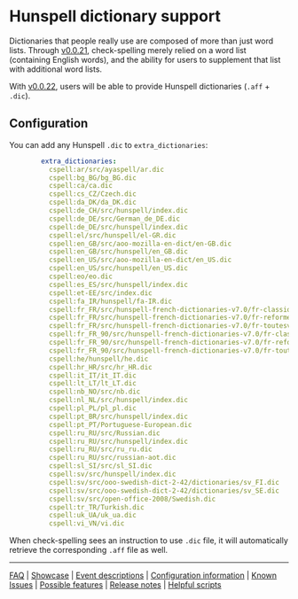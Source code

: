 # Hunspell dictionary support

Dictionaries that people really use are composed of more than just word lists. Through [v0.0.21](https://github.com/check-spelling/check-spelling/releases/tag/v0.0.21), check-spelling merely relied on a word list (containing English words), and the ability for users to supplement that list with additional word lists.

With [v0.0.22](https://github.com/check-spelling/check-spelling/releases/tag/v0.0.22), users will be able to provide Hunspell dictionaries (`.aff` + `.dic`).

## Configuration

You can add any Hunspell `.dic` to `extra_dictionaries`:

```yaml
        extra_dictionaries:
          cspell:ar/src/ayaspell/ar.dic
          cspell:bg_BG/bg_BG.dic
          cspell:ca/ca.dic
          cspell:cs_CZ/Czech.dic
          cspell:da_DK/da_DK.dic
          cspell:de_CH/src/hunspell/index.dic
          cspell:de_DE/src/German_de_DE.dic
          cspell:de_DE/src/hunspell/index.dic
          cspell:el/src/hunspell/el-GR.dic
          cspell:en_GB/src/aoo-mozilla-en-dict/en-GB.dic
          cspell:en_GB/src/hunspell/en_GB.dic
          cspell:en_US/src/aoo-mozilla-en-dict/en_US.dic
          cspell:en_US/src/hunspell/en_US.dic
          cspell:eo/eo.dic
          cspell:es_ES/src/hunspell/index.dic
          cspell:et-EE/src/index.dic
          cspell:fa_IR/hunspell/fa-IR.dic
          cspell:fr_FR/src/hunspell-french-dictionaries-v7.0/fr-classique.dic
          cspell:fr_FR/src/hunspell-french-dictionaries-v7.0/fr-reforme1990.dic
          cspell:fr_FR/src/hunspell-french-dictionaries-v7.0/fr-toutesvariantes.dic
          cspell:fr_FR_90/src/hunspell-french-dictionaries-v7.0/fr-classique.dic
          cspell:fr_FR_90/src/hunspell-french-dictionaries-v7.0/fr-reforme1990.dic
          cspell:fr_FR_90/src/hunspell-french-dictionaries-v7.0/fr-toutesvariantes.dic
          cspell:he/hunspell/he.dic
          cspell:hr_HR/src/hr_HR.dic
          cspell:it_IT/it_IT.dic
          cspell:lt_LT/lt_LT.dic
          cspell:nb_NO/src/nb.dic
          cspell:nl_NL/src/hunspell/index.dic
          cspell:pl_PL/pl_pl.dic
          cspell:pt_BR/src/hunspell/index.dic
          cspell:pt_PT/Portuguese-European.dic
          cspell:ru_RU/src/Russian.dic
          cspell:ru_RU/src/hunspell/index.dic
          cspell:ru_RU/src/ru_ru.dic
          cspell:ru_RU/src/russian-aot.dic
          cspell:sl_SI/src/sl_SI.dic
          cspell:sv/src/hunspell/index.dic
          cspell:sv/src/ooo-swedish-dict-2-42/dictionaries/sv_FI.dic
          cspell:sv/src/ooo-swedish-dict-2-42/dictionaries/sv_SE.dic
          cspell:sv/src/open-office-2008/Swedish.dic
          cspell:tr_TR/Turkish.dic
          cspell:uk_UA/uk_ua.dic
          cspell:vi_VN/vi.dic
```

When check-spelling sees an instruction to use `.dic` file, it will automatically retrieve the corresponding `.aff` file as well.

---
[FAQ](FAQ.md) | [Showcase](Showcase.md) | [Event descriptions](Event-descriptions.md) | [Configuration information](Configuration-information.md) | [Known Issues](Known-Issues.md) | [Possible features](Possible-features.md) | [Release notes](Release-notes.md) | [Helpful scripts](Helpful-scripts.md)

